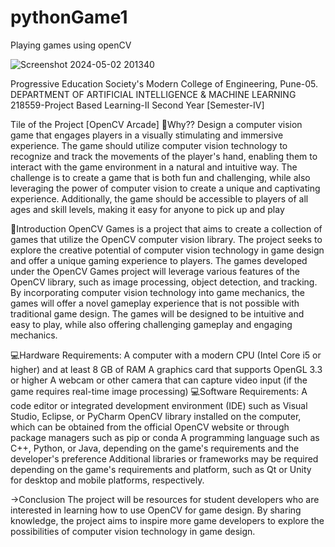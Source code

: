 # pythonGame1
   Playing games using openCV

 
![Screenshot 2024-05-02 201340](https://github.com/ParasDeshpande/Playing_Using_Computer_Vision/assets/159699595/95a0958c-514c-441d-b4a4-037bbad0187b)

 Progressive Education Society's 
 Modern College of Engineering, Pune-05. 
 DEPARTMENT OF ARTIFICIAL INTELLIGENCE & MACHINE LEARNING 
 218559-Project Based Learning-II 
 Second Year [Semester-IV] 

Tile of the Project 
[OpenCV Arcade] 
🤔Why??
Design a computer vision game that engages players in a visually stimulating and 
immersive experience. The game should utilize computer vision technology to 
recognize and track the movements of the player's hand, enabling them to 
interact with the game environment in a natural and intuitive way. The challenge 
is to create a game that is both fun and challenging, while also leveraging the 
power of computer vision to create a unique and captivating experience. 
Additionally, the game should be accessible to players of all ages and skill levels, 
making it easy for anyone to pick up and play

🤖Introduction 
OpenCV Games is a project that aims to create a collection of games that utilize 
the OpenCV computer vision library. The project seeks to explore the creative 
potential of computer vision technology in game design and offer a unique 
gaming experience to players. 
The games developed under the OpenCV Games project will leverage various 
features of the OpenCV library, such as image processing, object detection, and 
tracking. By incorporating computer vision technology into game mechanics, the 
games will offer a novel gameplay experience that is not possible with traditional 
game design. 
The games will be designed to be intuitive and easy to play, while also offering 
challenging gameplay and engaging mechanics.

💻Hardware Requirements: 
A computer with a modern CPU (Intel Core i5 or higher) and at least 8 GB of 
RAM 
A graphics card that supports OpenGL 3.3 or higher 
A webcam or other camera that can capture video input (if the game requires 
real-time image processing) 
💻Software Requirements: 
A code editor or integrated development environment (IDE) such as Visual 
Studio, Eclipse, or PyCharm 
OpenCV library installed on the computer, which can be obtained from the 
official OpenCV website or through package managers such as pip or conda 
A programming language such as C++, Python, or Java, depending on the 
game's requirements and the developer's preference 
Additional libraries or frameworks may be required depending on the game's 
requirements and platform, such as Qt or Unity for desktop and mobile 
platforms, respectively. 

 →Conclusion 
The project will be resources for student developers who are interested in 
learning how to use OpenCV for game design. By sharing knowledge, the project 
aims to inspire more game developers to explore the possibilities of computer 
vision technology in game design. 
